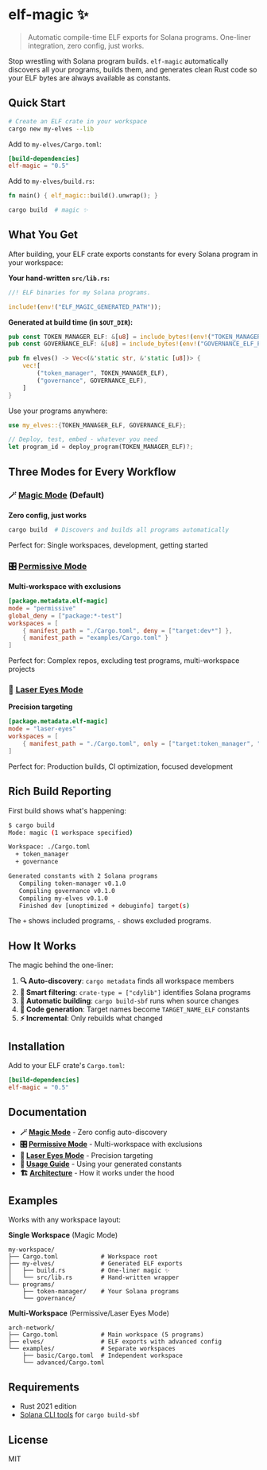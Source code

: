 # elf-magic ✨

> Automatic compile-time ELF exports for Solana programs. One-liner integration, zero config, just works.

Stop wrestling with Solana program builds. `elf-magic` automatically discovers all your programs, builds them, and generates clean Rust code so your ELF bytes are always available as constants.

## Quick Start

```bash
# Create an ELF crate in your workspace
cargo new my-elves --lib
```

Add to `my-elves/Cargo.toml`:

```toml
[build-dependencies]
elf-magic = "0.5"
```

Add to `my-elves/build.rs`:

```rust
fn main() { elf_magic::build().unwrap(); }
```

```bash
cargo build  # magic ✨
```

## What You Get

After building, your ELF crate exports constants for every Solana program in your workspace:

**Your hand-written `src/lib.rs`:**

```rust
//! ELF binaries for my Solana programs.

include!(env!("ELF_MAGIC_GENERATED_PATH"));
```

**Generated at build time (in `$OUT_DIR`):**

```rust
pub const TOKEN_MANAGER_ELF: &[u8] = include_bytes!(env!("TOKEN_MANAGER_ELF_PATH"));
pub const GOVERNANCE_ELF: &[u8] = include_bytes!(env!("GOVERNANCE_ELF_PATH"));

pub fn elves() -> Vec<(&'static str, &'static [u8])> {
    vec![
        ("token_manager", TOKEN_MANAGER_ELF),
        ("governance", GOVERNANCE_ELF),
    ]
}
```

Use your programs anywhere:

```rust
use my_elves::{TOKEN_MANAGER_ELF, GOVERNANCE_ELF};

// Deploy, test, embed - whatever you need
let program_id = deploy_program(TOKEN_MANAGER_ELF)?;
```

## Three Modes for Every Workflow

### 🪄 [Magic Mode](docs/modes/magic.md) (Default)

**Zero config, just works**

```bash
cargo build  # Discovers and builds all programs automatically
```

Perfect for: Single workspaces, development, getting started

### 🎛️ [Permissive Mode](docs/modes/permissive.md)

**Multi-workspace with exclusions**

```toml
[package.metadata.elf-magic]
mode = "permissive"
global_deny = ["package:*-test"]
workspaces = [
    { manifest_path = "./Cargo.toml", deny = ["target:dev*"] },
    { manifest_path = "examples/Cargo.toml" }
]
```

Perfect for: Complex repos, excluding test programs, multi-workspace projects

### 🎯 [Laser Eyes Mode](docs/modes/laser-eyes.md)

**Precision targeting**

```toml
[package.metadata.elf-magic]
mode = "laser-eyes"
workspaces = [
    { manifest_path = "./Cargo.toml", only = ["target:token_manager", "target:governance"] }
]
```

Perfect for: Production builds, CI optimization, focused development

## Rich Build Reporting

First build shows what's happening:

```bash
$ cargo build
Mode: magic (1 workspace specified)

Workspace: ./Cargo.toml
  + token_manager
  + governance

Generated constants with 2 Solana programs
   Compiling token-manager v0.1.0
   Compiling governance v0.1.0
   Compiling my-elves v0.1.0
   Finished dev [unoptimized + debuginfo] target(s)
```

The `+` shows included programs, `-` shows excluded programs.

## How It Works

The magic behind the one-liner:

1. **🔍 Auto-discovery**: `cargo metadata` finds all workspace members
2. **🎯 Smart filtering**: `crate-type = ["cdylib"]` identifies Solana programs
3. **🔨 Automatic building**: `cargo build-sbf` runs when source changes
4. **📝 Code generation**: Target names become `TARGET_NAME_ELF` constants
5. **⚡ Incremental**: Only rebuilds what changed

## Installation

Add to your ELF crate's `Cargo.toml`:

```toml
[build-dependencies]
elf-magic = "0.5"
```

## Documentation

- **🪄 [Magic Mode](docs/modes/magic.md)** - Zero config auto-discovery
- **🎛️ [Permissive Mode](docs/modes/permissive.md)** - Multi-workspace with exclusions
- **🎯 [Laser Eyes Mode](docs/modes/laser-eyes.md)** - Precision targeting
- **📖 [Usage Guide](docs/usage.md)** - Using your generated constants
- **🏗️ [Architecture](docs/architecture.md)** - How it works under the hood

## Examples

Works with any workspace layout:

**Single Workspace** (Magic Mode)

```
my-workspace/
├── Cargo.toml            # Workspace root
├── my-elves/             # Generated ELF exports
│   ├── build.rs          # One-liner magic ✨
│   └── src/lib.rs        # Hand-written wrapper
└── programs/
    ├── token-manager/    # Your Solana programs
    └── governance/
```

**Multi-Workspace** (Permissive/Laser Eyes Mode)

```
arch-network/
├── Cargo.toml            # Main workspace (5 programs)
├── elves/                # ELF exports with advanced config
└── examples/             # Separate workspaces
    ├── basic/Cargo.toml  # Independent workspace
    └── advanced/Cargo.toml
```

## Requirements

- Rust 2021 edition
- [Solana CLI tools](https://docs.solana.com/cli/install-solana-cli-tools) for `cargo build-sbf`

## License

MIT
